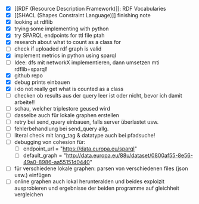 - [x] [[RDF (Resource Description Framework)]]: RDF Vocabularies
- [x] [[SHACL (Shapes Constraint Language)]] finishing note
- [x] looking at rdflib
- [x] trying some implementing with python
- [x] try SPARQL endpoints for ttl file ptah
- [x] research about what to count as a class for
- [ ] check if uploaded rdf graph is valid
- [x] implement metrics in python using sparql
- [ ] Idee: dfs mit networkX implementieren, dann umsetzen mti rdflib+sparql!
- [x] github repo
- [x] debug prints einbauen
- [x] i do not really get what is counted as a class
- [ ] checken ob results aus der query leer ist oder nicht, bevor ich damit arbeite!!
- [ ] schau, welcher triplestore geused wird
- [ ] dasselbe auch für lokale graphen erstellen
- [ ] retry bei send_query einbauen, falls server überlastet usw.
- [ ] fehlerbehandlung bei send_query allg.
- [ ] literal check mit lang_tag & datatype auch bei pfadsuche!
- [ ] debugging von cohesion für: 
	- [ ] endpoint_url = "https://data.europa.eu/sparql"
	- [ ] default_graph = "http://data.europa.eu/88u/dataset/0800af55-8e56-49a0-8986-aa55151d0440"
- [ ] für verschiedene lokale graphen: parsen von verschiedenen files (json usw.) einfügen
- [ ] online graphen auch lokal herunteralden und beides exploizit ausprobieren und ergebnisse der beiden programme auf gleichheit vergleichen